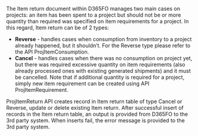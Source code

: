 The Item return document within D365FO manages two main cases on projects: an item has been spent to a project but should not be or more quantity than required was specified on item requirements for a project. In this regard, Item return can be of 2 types:
- **Reverse** - handles cases when consumption from inventory to a project already happened, but it shouldn’t. For the Reverse type please refer to the API ProjItemConsumption.
- **Cancel** - handles cases when there was no consumption on project yet, but there was required excessive quantity on item requirements (also already processed ones with existing generated shipments) and it must be cancelled. Note that if additional quantity is required for a project, simply new item requirement can be created using API ProjItemRequirement.

ProjItemReturn API creates record in Item return table of type Cancel or Reverse, update or delete existing Item return. After successful insert of records in the Item return table, an output is provided from D365FO to the 3rd party system. When inserts fail, the error message is provided to the 3rd party system.

